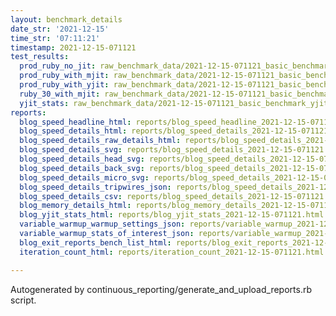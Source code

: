```yaml
---
layout: benchmark_details
date_str: '2021-12-15'
time_str: '07:11:21'
timestamp: 2021-12-15-071121
test_results:
  prod_ruby_no_jit: raw_benchmark_data/2021-12-15-071121_basic_benchmark_prod_ruby_no_jit.json
  prod_ruby_with_mjit: raw_benchmark_data/2021-12-15-071121_basic_benchmark_prod_ruby_with_mjit.json
  prod_ruby_with_yjit: raw_benchmark_data/2021-12-15-071121_basic_benchmark_prod_ruby_with_yjit.json
  ruby_30_with_mjit: raw_benchmark_data/2021-12-15-071121_basic_benchmark_ruby_30_with_mjit.json
  yjit_stats: raw_benchmark_data/2021-12-15-071121_basic_benchmark_yjit_stats.json
reports:
  blog_speed_headline_html: reports/blog_speed_headline_2021-12-15-071121.html
  blog_speed_details_html: reports/blog_speed_details_2021-12-15-071121.html
  blog_speed_details_raw_details_html: reports/blog_speed_details_2021-12-15-071121.raw_details.html
  blog_speed_details_svg: reports/blog_speed_details_2021-12-15-071121.svg
  blog_speed_details_head_svg: reports/blog_speed_details_2021-12-15-071121.head.svg
  blog_speed_details_back_svg: reports/blog_speed_details_2021-12-15-071121.back.svg
  blog_speed_details_micro_svg: reports/blog_speed_details_2021-12-15-071121.micro.svg
  blog_speed_details_tripwires_json: reports/blog_speed_details_2021-12-15-071121.tripwires.json
  blog_speed_details_csv: reports/blog_speed_details_2021-12-15-071121.csv
  blog_memory_details_html: reports/blog_memory_details_2021-12-15-071121.html
  blog_yjit_stats_html: reports/blog_yjit_stats_2021-12-15-071121.html
  variable_warmup_warmup_settings_json: reports/variable_warmup_2021-12-15-071121.warmup_settings.json
  variable_warmup_stats_of_interest_json: reports/variable_warmup_2021-12-15-071121.stats_of_interest.json
  blog_exit_reports_bench_list_html: reports/blog_exit_reports_2021-12-15-071121.bench_list.html
  iteration_count_html: reports/iteration_count_2021-12-15-071121.html

---
```

Autogenerated by continuous_reporting/generate_and_upload_reports.rb script.
